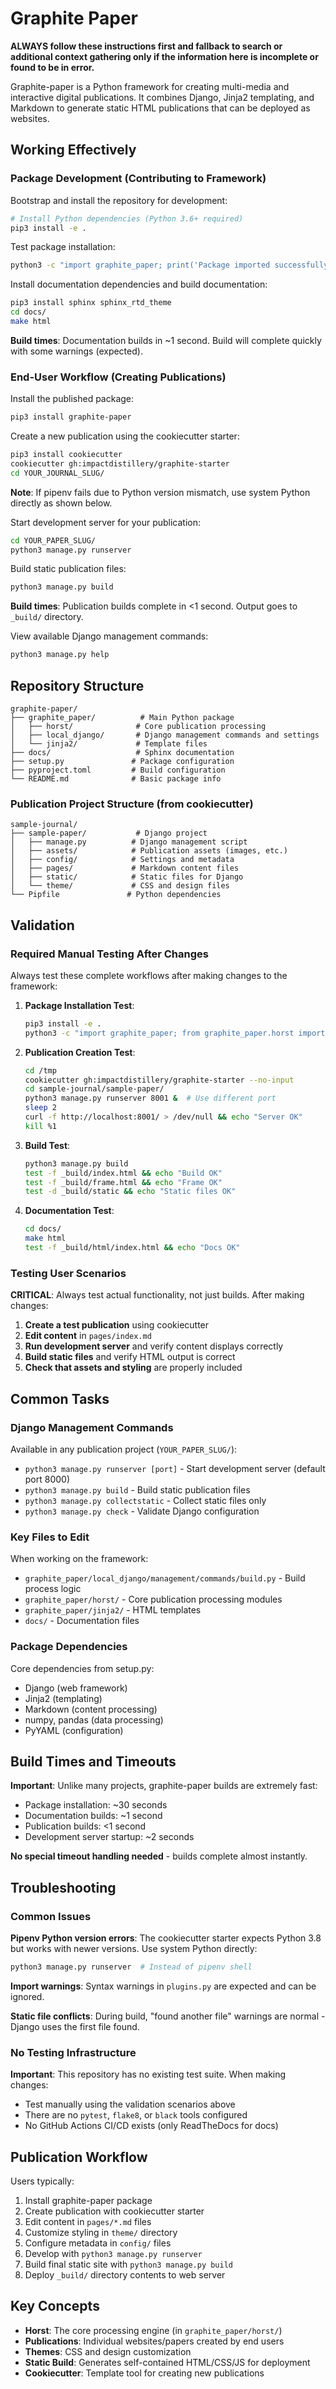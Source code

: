# Graphite Paper

**ALWAYS follow these instructions first and fallback to search or additional context gathering only if the information here is incomplete or found to be in error.**

Graphite-paper is a Python framework for creating multi-media and interactive digital publications. It combines Django, Jinja2 templating, and Markdown to generate static HTML publications that can be deployed as websites.

## Working Effectively

### Package Development (Contributing to Framework)

Bootstrap and install the repository for development:

```bash
# Install Python dependencies (Python 3.6+ required)
pip3 install -e .
```

Test package installation:

```bash
python3 -c "import graphite_paper; print('Package imported successfully')"
```

Install documentation dependencies and build documentation:

```bash
pip3 install sphinx sphinx_rtd_theme
cd docs/
make html
```

**Build times**: Documentation builds in ~1 second. Build will complete quickly with some warnings (expected).

### End-User Workflow (Creating Publications)

Install the published package:

```bash
pip3 install graphite-paper
```

Create a new publication using the cookiecutter starter:

```bash
pip3 install cookiecutter
cookiecutter gh:impactdistillery/graphite-starter
cd YOUR_JOURNAL_SLUG/
```

**Note**: If pipenv fails due to Python version mismatch, use system Python directly as shown below.

Start development server for your publication:

```bash
cd YOUR_PAPER_SLUG/
python3 manage.py runserver
```

Build static publication files:

```bash
python3 manage.py build
```

**Build times**: Publication builds complete in <1 second. Output goes to `_build/` directory.

View available Django management commands:

```bash
python3 manage.py help
```

## Repository Structure

```
graphite-paper/
├── graphite_paper/          # Main Python package
│   ├── horst/              # Core publication processing
│   ├── local_django/       # Django management commands and settings
│   └── jinja2/             # Template files
├── docs/                   # Sphinx documentation
├── setup.py               # Package configuration
├── pyproject.toml         # Build configuration
└── README.md              # Basic package info
```

### Publication Project Structure (from cookiecutter)

```
sample-journal/
├── sample-paper/           # Django project
│   ├── manage.py          # Django management script
│   ├── assets/            # Publication assets (images, etc.)
│   ├── config/            # Settings and metadata
│   ├── pages/             # Markdown content files
│   ├── static/            # Static files for Django
│   └── theme/             # CSS and design files
└── Pipfile               # Python dependencies
```

## Validation

### Required Manual Testing After Changes

Always test these complete workflows after making changes to the framework:

1. **Package Installation Test**:
   ```bash
   pip3 install -e .
   python3 -c "import graphite_paper; from graphite_paper.horst import parser"
   ```

2. **Publication Creation Test**:
   ```bash
   cd /tmp
   cookiecutter gh:impactdistillery/graphite-starter --no-input
   cd sample-journal/sample-paper/
   python3 manage.py runserver 8001 &  # Use different port
   sleep 2
   curl -f http://localhost:8001/ > /dev/null && echo "Server OK"
   kill %1
   ```

3. **Build Test**:
   ```bash
   python3 manage.py build
   test -f _build/index.html && echo "Build OK"
   test -f _build/frame.html && echo "Frame OK" 
   test -d _build/static && echo "Static files OK"
   ```

4. **Documentation Test**:
   ```bash
   cd docs/
   make html
   test -f _build/html/index.html && echo "Docs OK"
   ```

### Testing User Scenarios

**CRITICAL**: Always test actual functionality, not just builds. After making changes:

1. **Create a test publication** using cookiecutter
2. **Edit content** in `pages/index.md` 
3. **Run development server** and verify content displays correctly
4. **Build static files** and verify HTML output is correct
5. **Check that assets and styling** are properly included

## Common Tasks

### Django Management Commands

Available in any publication project (`YOUR_PAPER_SLUG/`):

- `python3 manage.py runserver [port]` - Start development server (default port 8000)
- `python3 manage.py build` - Build static publication files
- `python3 manage.py collectstatic` - Collect static files only
- `python3 manage.py check` - Validate Django configuration

### Key Files to Edit

When working on the framework:

- `graphite_paper/local_django/management/commands/build.py` - Build process logic
- `graphite_paper/horst/` - Core publication processing modules
- `graphite_paper/jinja2/` - HTML templates
- `docs/` - Documentation files

### Package Dependencies

Core dependencies from setup.py:
- Django (web framework)
- Jinja2 (templating)
- Markdown (content processing) 
- numpy, pandas (data processing)
- PyYAML (configuration)

## Build Times and Timeouts

**Important**: Unlike many projects, graphite-paper builds are extremely fast:

- Package installation: ~30 seconds
- Documentation builds: ~1 second  
- Publication builds: <1 second
- Development server startup: ~2 seconds

**No special timeout handling needed** - builds complete almost instantly.

## Troubleshooting

### Common Issues

**Pipenv Python version errors**: The cookiecutter starter expects Python 3.8 but works with newer versions. Use system Python directly:
```bash
python3 manage.py runserver  # Instead of pipenv shell
```

**Import warnings**: Syntax warnings in `plugins.py` are expected and can be ignored.

**Static file conflicts**: During build, "found another file" warnings are normal - Django uses the first file found.

### No Testing Infrastructure

**Important**: This repository has no existing test suite. When making changes:

- Test manually using the validation scenarios above
- There are no `pytest`, `flake8`, or `black` tools configured
- No GitHub Actions CI/CD exists (only ReadTheDocs for docs)

## Publication Workflow

Users typically:

1. Install graphite-paper package
2. Create publication with cookiecutter starter  
3. Edit content in `pages/*.md` files
4. Customize styling in `theme/` directory
5. Configure metadata in `config/` files
6. Develop with `python3 manage.py runserver`
7. Build final static site with `python3 manage.py build`
8. Deploy `_build/` directory contents to web server

## Key Concepts

- **Horst**: The core processing engine (in `graphite_paper/horst/`)
- **Publications**: Individual websites/papers created by end users
- **Themes**: CSS and design customization
- **Static Build**: Generates self-contained HTML/CSS/JS for deployment
- **Cookiecutter**: Template tool for creating new publications